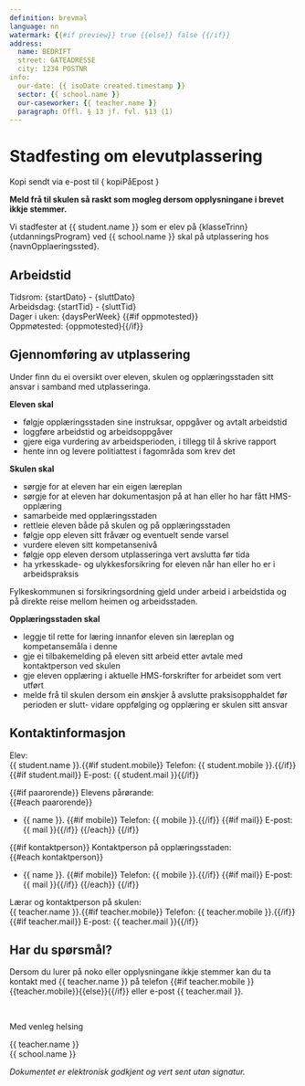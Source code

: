 ```yaml
---
definition: brevmal
language: nn
watermark: {{#if preview}} true {{else}} false {{/if}}
address:
  name: BEDRIFT
  street: GATEADRESSE
  city: 1234 POSTNR
info:
  our-date: {{ isoDate created.timestamp }}
  sector: {{ school.name }}
  our-caseworker: {{ teacher.name }}
  paragraph: Offl. § 13 jf. fvl. §13 (1)
---
```


# Stadfesting om elevutplassering

Kopi sendt via e-post til { kopiPåEpost }

**Meld frå til skulen så raskt som mogleg dersom opplysningane i brevet ikkje stemmer.**

Vi stadfester at {{ student.name }} som er elev på {klasseTrinn} {utdanningsProgram} ved {{ school.name }} skal på utplassering hos {navnOpplaeringssted}.

## Arbeidstid

Tidsrom: {startDato} - {sluttDato}<br />
Arbeidsdag: {startTid} - {sluttTid}<br />
Dager i uken: {daysPerWeek}
{{#if oppmotested}}<br />Oppmøtested: {oppmotested}{{/if}}

## Gjennomføring av utplassering

Under finn du ei oversikt over eleven, skulen og opplæringsstaden sitt ansvar i samband med utplasseringa.

**Eleven skal**

- følgje opplæringsstaden sine instruksar, oppgåver og avtalt arbeidstid
- loggføre arbeidstid og arbeidsoppgåver
- gjere eiga vurdering av arbeidsperioden, i tillegg til å skrive rapport
- hente inn og levere politiattest i fagområda som krev det

**Skulen skal**

- sørgje for at eleven har ein eigen læreplan
- sørgje for at eleven har dokumentasjon på at han eller ho har fått HMS-opplæring
- samarbeide med opplæringsstaden
- rettleie eleven både på skulen og på opplæringsstaden
- følgje opp eleven sitt fråvær og eventuelt sende varsel
- vurdere eleven sitt kompetansenivå
- følgje opp eleven dersom utplasseringa vert avslutta før tida
- ha yrkesskade- og ulykkesforsikring for eleven når han eller ho er i arbeidspraksis

Fylkeskommunen si forsikringsordning gjeld under arbeid i arbeidstida og på direkte reise mellom heimen og arbeidsstaden.

**Opplæringsstaden skal**

- leggje til rette for læring innanfor eleven sin læreplan og kompetansemåla i denne 
- gje ei tilbakemelding på eleven sitt arbeid etter avtale med kontaktperson ved skulen 
- gje eleven opplæring i aktuelle HMS-forskrifter for arbeidet som vert utført 
- melde frå til skulen dersom ein ønskjer å avslutte praksisopphaldet før perioden er slutt- vidare oppfølging og opplæring er skulen sitt ansvar

## Kontaktinformasjon

Elev:<br />
{{ student.name }}.{{#if student.mobile}} Telefon: {{ student.mobile }}.{{/if}}{{#if student.mail}} E-post: {{ student.mail }}{{/if}}

{{#if paarorende}}
Elevens pårørande:<br />
{{#each paarorende}}
  - {{ name }}.
  {{#if mobile}} Telefon: {{ mobile }}.{{/if}}
  {{#if mail}} E-post: {{ mail }}{{/if}}
{{/each}}
{{/if}}

{{#if kontaktperson}}
Kontaktperson på opplæringsstaden:<br />
{{#each kontaktperson}}
  - {{ name }}.
  {{#if mobile}} Telefon: {{ mobile }}.{{/if}}
  {{#if mail}} E-post: {{ mail }}{{/if}}
{{/each}}
{{/if}}

Lærar og kontaktperson på skulen:<br />
{{ teacher.name }}.{{#if teacher.mobile}} Telefon: {{ teacher.mobile }}.{{/if}}{{#if teacher.mail}} E-post: {{ teacher.mail }}{{/if}}

## Har du spørsmål?

Dersom du lurer på noko eller opplysningane ikkje stemmer kan du ta kontakt med {{ teacher.name }} på telefon {{#if teacher.mobile }}{{teacher.mobile}}{{else}}{{/if}} eller e-post {{ teacher.mail }}.

<br/>

Med venleg helsing

{{ teacher.name }}<br />
{{ school.name }}<br />

*Dokumentet er elektronisk godkjent og vert sent utan signatur.*
